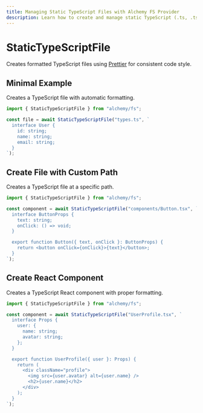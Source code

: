```yaml
---
title: Managing Static TypeScript Files with Alchemy FS Provider
description: Learn how to create and manage static TypeScript (.ts, .tsx) files with proper formatting using Alchemy's FS provider.
---
```


# StaticTypeScriptFile

Creates formatted TypeScript files using [Prettier](https://prettier.io/) for consistent code style.

## Minimal Example

Creates a TypeScript file with automatic formatting.

```ts
import { StaticTypeScriptFile } from "alchemy/fs";

const file = await StaticTypeScriptFile("types.ts", `
  interface User {
    id: string;
    name: string;
    email: string;
  }
`);
```

## Create File with Custom Path

Creates a TypeScript file at a specific path.

```ts
import { StaticTypeScriptFile } from "alchemy/fs";

const component = await StaticTypeScriptFile("components/Button.tsx", `
  interface ButtonProps {
    text: string;
    onClick: () => void;
  }

  export function Button({ text, onClick }: ButtonProps) {
    return <button onClick={onClick}>{text}</button>;
  }
`);
```

## Create React Component

Creates a TypeScript React component with proper formatting.

```ts
import { StaticTypeScriptFile } from "alchemy/fs";

const component = await StaticTypeScriptFile("UserProfile.tsx", `
  interface Props {
    user: {
      name: string;
      avatar: string;
    };
  }

  export function UserProfile({ user }: Props) {
    return (
      <div className="profile">
        <img src={user.avatar} alt={user.name} />
        <h2>{user.name}</h2>
      </div>
    );
  }
`);
```